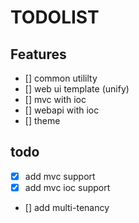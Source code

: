 # TODOLIST

## Features

- [] common utililty
- [] web ui template (unify)
- [] mvc with ioc 
- [] webapi with ioc
- [] theme

## todo

- [x] add mvc support
- [x] add mvc ioc support
- [] add multi-tenancy